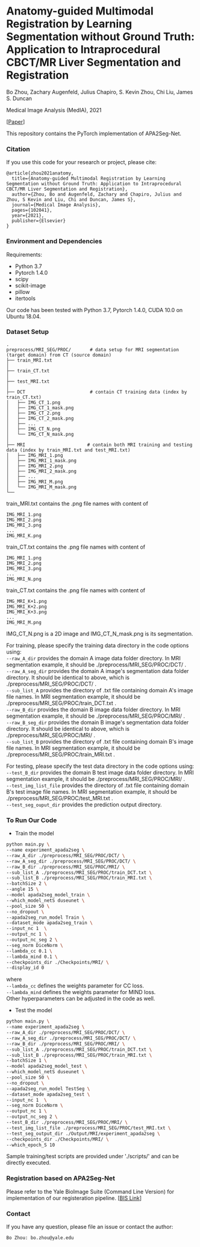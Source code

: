 # Anatomy-guided Multimodal Registration by Learning Segmentation without Ground Truth: Application to Intraprocedural CBCT/MR Liver Segmentation and Registration

Bo Zhou, Zachary Augenfeld, Julius Chapiro, S. Kevin Zhou, Chi Liu, James S. Duncan

Medical Image Analysis (MedIA), 2021

[[Paper](https://www.sciencedirect.com/science/article/pii/S1361841521000876)]

This repository contains the PyTorch implementation of APA2Seg-Net.

### Citation
If you use this code for your research or project, please cite:

    @article{zhou2021anatomy,
      title={Anatomy-guided Multimodal Registration by Learning Segmentation without Ground Truth: Application to Intraprocedural CBCT/MR Liver Segmentation and Registration},
      author={Zhou, Bo and Augenfeld, Zachary and Chapiro, Julius and Zhou, S Kevin and Liu, Chi and Duncan, James S},
      journal={Medical Image Analysis},
      pages={102041},
      year={2021},
      publisher={Elsevier}
    }


### Environment and Dependencies
Requirements:
* Python 3.7
* Pytorch 1.4.0
* scipy
* scikit-image
* pillow
* itertools

Our code has been tested with Python 3.7, Pytorch 1.4.0, CUDA 10.0 on Ubuntu 18.04.


### Dataset Setup
    .
    preprocess/MRI_SEG/PROC/       # data setup for MRI segmentation (target domain) from CT (source domain)
    ├── train_MRI.txt
    │
    ├── train_CT.txt
    │
    ├── test_MRI.txt
    │
    ├── DCT                        # contain CT training data (index by train_CT.txt)
    │   ├── IMG_CT_1.png     
    │   ├── IMG_CT_1_mask.png   
    │   ├── IMG_CT_2.png     
    │   ├── IMG_CT_2_mask.png 
    │   ├── ...
    │   ├── IMG_CT_N.png     
    │   └── IMG_CT_N_mask.png 
    │
    ├── MRI                       # contain both MRI training and testing data (index by train_MRI.txt and test_MRI.txt)
    │   ├── IMG_MRI_1.png     
    │   ├── IMG_MRI_1_mask.png   
    │   ├── IMG_MRI_2.png     
    │   ├── IMG_MRI_2_mask.png 
    │   ├── ...
    │   ├── IMG_MRI_M.png     
    │   └── IMG_MRI_M_mask.png          
    └── 

train_MRI.txt contains the .png file names with content of

    IMG_MRI_1.png 
    IMG_MRI_2.png
    IMG_MRI_3.png 
    ...
    IMG_MRI_K.png    

train_CT.txt contains the .png file names with content of

    IMG_MRI_1.png 
    IMG_MRI_2.png
    IMG_MRI_3.png 
    ...
    IMG_MRI_N.png  

train_CT.txt contains the .png file names with content of

    IMG_MRI_K+1.png 
    IMG_MRI_K+2.png
    IMG_MRI_K+3.png 
    ...
    IMG_MRI_M.png  

IMG_CT_N.png is a 2D image and IMG_CT_N_mask.png is its segmentation.

For training, please specify the training data directory in the code options using: \
`--raw_A_dir` provides the domain A image data folder directory. In MRI segmentation example, it should be ./preprocess/MRI_SEG/PROC/DCT/ . \
`--raw_A_seg_dir` provides the domain A image's segmentation data folder directory. It should be identical to above, which is ./preprocess/MRI_SEG/PROC/DCT/ . \
`--sub_list_A` provides the directory of .txt file containing domain A's image file names. In MRI segmentation example, it should be ./preprocess/MRI_SEG/PROC/train_DCT.txt . \
`--raw_B_dir` provides the domain B image data folder directory. In MRI segmentation example, it should be ./preprocess/MRI_SEG/PROC/MRI/ . \
`--raw_B_seg_dir` provides the domain B image's segmentation data folder directory. It should be identical to above, which is ./preprocess/MRI_SEG/PROC/MRI/ . \
`--sub_list_B` provides the directory of .txt file containing domain B's image file names. In MRI segmentation example, it should be ./preprocess/MRI_SEG/PROC/train_MRI.txt . 

For testing, please specify the test data directory in the code options using: \
`--test_B_dir` provides the domain B test image data folder directory. In MRI segmentation example, it should be ./preprocess/MRI_SEG/PROC/MRI/ . \
`--test_img_list_file` provides the directory of .txt file containing domain B's test image file names. In MRI segmentation example, it should be ./preprocess/MRI_SEG/PROC/test_MRI.txt . \
`--test_seg_ouput_dir` provides the prediction output directory. 


### To Run Our Code
- Train the model
```bash
python main.py \
--name experiment_apada2seg \
--raw_A_dir ./preprocess/MRI_SEG/PROC/DCT/ \
--raw_A_seg_dir ./preprocess/MRI_SEG/PROC/DCT/ \
--raw_B_dir ./preprocess/MRI_SEG/PROC/MRI/ \
--sub_list_A ./preprocess/MRI_SEG/PROC/train_DCT.txt \
--sub_list_B ./preprocess/MRI_SEG/PROC/train_MRI.txt \
--batchSize 2 \
--angle 15 \
--model apada2seg_model_train \
--which_model_netS duseunet \
--pool_size 50 \
--no_dropout \
--apada2seg_run_model Train \
--dataset_mode apada2seg_train \
--input_nc 1  \
--output_nc 1 \
--output_nc_seg 2 \
--seg_norm DiceNorm \
--lambda_cc 0.1 \
--lambda_mind 0.1 \
--checkpoints_dir ./Checkpoints/MRI/ \
--display_id 0
```
where \
`--lambda_cc` defines the weights parameter for CC loss. \
`--lambda_mind`  defines the weights parameter for MIND loss. \
Other hyperparameters can be adjusted in the code as well.

- Test the model
```bash
python main.py \
--name experiment_apada2seg \
--raw_A_dir ./preprocess/MRI_SEG/PROC/DCT/ \
--raw_A_seg_dir ./preprocess/MRI_SEG/PROC/DCT/ \
--raw_B_dir ./preprocess/MRI_SEG/PROC/MRI/ \
--sub_list_A ./preprocess/MRI_SEG/PROC/train_DCT.txt \
--sub_list_B ./preprocess/MRI_SEG/PROC/train_MRI.txt \
--batchSize 1 \
--model apada2seg_model_test \
--which_model_netS duseunet \
--pool_size 50 \
--no_dropout \
--apada2seg_run_model TestSeg \
--dataset_mode apada2seg_test \
--input_nc 1  \
--seg_norm DiceNorm \
--output_nc 1 \
--output_nc_seg 2 \
--test_B_dir ./preprocess/MRI_SEG/PROC/MRI/ \
--test_img_list_file ./preprocess/MRI_SEG/PROC/test_MRI.txt \
--test_seg_output_dir ./Output/MRI/experiment_apada2seg \
--checkpoints_dir ./Checkpoints/MRI/ \
--which_epoch_S 10
```
Sample training/test scripts are provided under './scripts/' and can be directly executed.


### Registration based on APA2Seg-Net
Please refer to the Yale BioImage Suite (Command Line Version) for implementation of our registeration pipeline.
[[BIS Link](https://bioimagesuiteweb.github.io/bisweb-manual/CommandLineTools.html)]


### Contact 
If you have any question, please file an issue or contact the author:
```
Bo Zhou: bo.zhou@yale.edu
```
